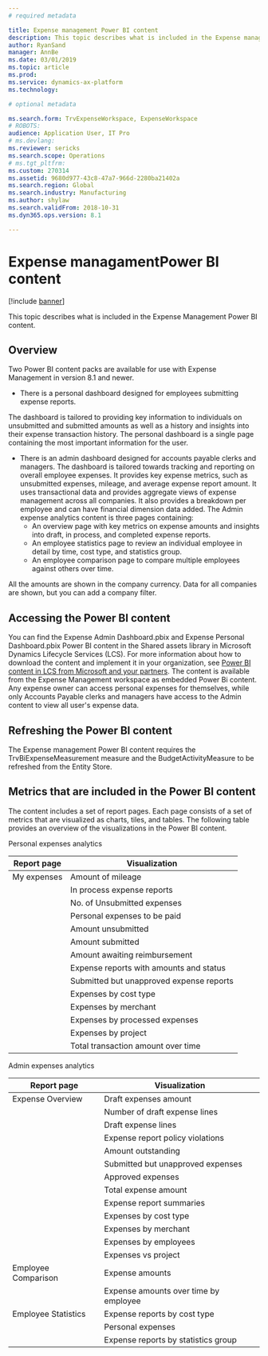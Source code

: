```yaml
---
# required metadata

title: Expense management Power BI content
description: This topic describes what is included in the Expense management Power BI content pack.
author: RyanSand
manager: AnnBe
ms.date: 03/01/2019
ms.topic: article
ms.prod: 
ms.service: dynamics-ax-platform
ms.technology: 

# optional metadata

ms.search.form: TrvExpenseWorkspace, ExpenseWorkspace
# ROBOTS: 
audience: Application User, IT Pro
# ms.devlang: 
ms.reviewer: sericks
ms.search.scope: Operations
# ms.tgt_pltfrm: 
ms.custom: 270314
ms.assetid: 9680d977-43c8-47a7-966d-2280ba21402a
ms.search.region: Global
ms.search.industry: Manufacturing
ms.author: shylaw
ms.search.validFrom: 2018-10-31
ms.dyn365.ops.version: 8.1

---
```


# Expense managamentPower BI content

[!include [banner](../includes/banner.md)]

This topic describes what is included in the Expense Management Power BI content. 

## Overview
Two Power BI content packs are available for use with Expense Management in version 8.1 and newer. 
- There is a personal dashboard designed for employees submitting expense reports. 

The dashboard is tailored to providing key information to individuals on unsubmitted and submitted amounts as well as a history and insights into their expense transaction history. The personal dashboard is a single page containing the most important information for the user. 

- There is an admin dashboard designed for accounts payable clerks and managers. The dashboard is tailored towards tracking and reporting on overall employee expenses. It provides key expense metrics, such as unsubmitted expenses, mileage, and average expense report amount. It uses transactional data and provides aggregate views of expense management across all companies. It also provides a breakdown per employee and can have financial dimension data added.
The Admin expense analytics content is three pages containing:
  - An overview page with key metrics on expense amounts and insights into draft, in process, and completed expense reports. 
  - An employee statistics page to review an individual employee in detail by time, cost type, and statistics group. 
  - An employee comparison page to compare multiple employees against others over time. 

All the amounts are shown in the company currency. Data for all companies are shown, but you can add a company filter. 

## Accessing the Power BI content
You can find the Expense Admin Dashboard.pbix and Expense Personal Dashboard.pbix Power BI content in the Shared assets library in Microsoft Dynamics Lifecycle Services (LCS). For more information about how to download the content and implement it in your organization, see [Power BI content in LCS from Microsoft and your partners](https://blogs.msdn.microsoft.com/dynamicsaxbi/2016/12/12/power-bi-content-from-microsoft-and-your-partners/).
The content is available from the Expense Management workspace as embedded Power Bi content. Any expense owner can access personal expenses for themselves, while only Accounts Payable clerks and managers have access to the Admin content to view all user's expense data.

## Refreshing the Power BI content
The Expense management Power BI content requires the TrvBiExpenseMeasurement measure and the BudgetActivityMeasure to be refreshed from the Entity Store. 

## Metrics that are included in the Power BI content
The content includes a set of report pages. Each page consists of a set of metrics that are visualized as charts, tiles, and tables. The following table provides an overview of the visualizations in the Power BI content.

Personal expenses analytics

| Report page | Visualization                             |
|-------------|-------------------------------------------|
| My expenses | Amount of mileage                         |
|             | In process expense reports                |
|             | No. of Unsubmitted expenses               |
|             | Personal expenses to be paid              |
|             |	Amount unsubmitted                        |
|             | Amount submitted                          |
|             | Amount awaiting reimbursement             |
|             | Expense reports with amounts and status   |
|             | Submitted but unapproved expense reports  |
|             | Expenses by cost type                     |
|             | Expenses by merchant                      |
|             | Expenses by processed expenses            |
|             | Expenses by project                       |
|             | Total transaction amount over time        |

Admin expenses analytics

| Report page         | Visualization                           |           
|---------------------|-----------------------------------------|
| Expense Overview    | Draft expenses amount                   |
|                     | Number of draft expense lines           |
|                     | Draft expense lines                     |
|                     | Expense report policy violations        |
|                     | Amount outstanding                      |
|                     | Submitted but unapproved expenses       |
|                     | Approved expenses                       |
|                     | Total expense amount                    |
|                     | Expense report summaries                |
|                     | Expenses by cost type                   |
|                     | Expenses by merchant                    |
|                     | Expenses by employees                   |
|                     | Expenses vs project                     |
| Employee Comparison |	Expense amounts                         |
|                     | Expense amounts over time by employee   |
| Employee Statistics | Expense reports by cost type            |
|                     | Personal expenses                       |
|                     | Expense reports by statistics group     |

